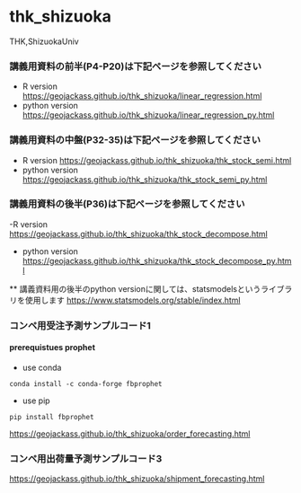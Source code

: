 # thk_shizuoka
THK,ShizuokaUniv

### 講義用資料の前半(P4-P20)は下記ページを参照してください
- R version https://geojackass.github.io/thk_shizuoka/linear_regression.html
- python version https://geojackass.github.io/thk_shizuoka/linear_regression_py.html

### 講義用資料の中盤(P32-35)は下記ページを参照してください
- R version https://geojackass.github.io/thk_shizuoka/thk_stock_semi.html
- python version https://geojackass.github.io/thk_shizuoka/thk_stock_semi_py.html

### 講義用資料の後半(P36)は下記ページを参照してください
-R version https://geojackass.github.io/thk_shizuoka/thk_stock_decompose.html
- python version https://geojackass.github.io/thk_shizuoka/thk_stock_decompose_py.html  

** 講義資料用の後半のpython versionに関しては、statsmodelsというライブラリを使用します
https://www.statsmodels.org/stable/index.html


### コンペ用受注予測サンプルコード1
#### prerequistues prophet
- use conda
```
conda install -c conda-forge fbprophet
```

- use pip
```
pip install fbprophet
```

https://geojackass.github.io/thk_shizuoka/order_forecasting.html

### コンペ用出荷量予測サンプルコード3
https://geojackass.github.io/thk_shizuoka/shipment_forecasting.html
